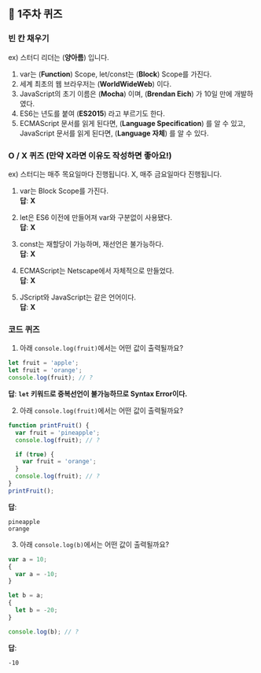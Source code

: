 ## 📝 1주차 퀴즈

### 빈 칸 채우기

ex) 스터디 리더는 (**양아름**) 입니다.

1. var는 (**Function**) Scope, let/const는 (**Block**) Scope를 가진다.
2. 세계 최초의 웹 브라우저는 (**WorldWideWeb**) 이다.
3. JavaScript의 초기 이름은 (**Mocha**) 이며, (**Brendan Eich**) 가 10일 만에 개발하였다.
4. ES6는 년도를 붙여 (**ES2015**) 라고 부르기도 한다.
5. ECMAScript 문서를 읽게 된다면, (**Language Specification**) 를 알 수 있고, JavaScript 문서를 읽게 된다면, (**Language 자체**) 를 알 수 있다.

### O / X 퀴즈 (만약 X라면 이유도 작성하면 좋아요!)

ex) 스터디는 매주 목요일마다 진행됩니다.
X, 매주 금요일마다 진행됩니다.

1. var는 Block Scope를 가진다.  
   **답**: **X**

2. let은 ES6 이전에 만들어져 var와 구분없이 사용됐다.  
   **답**: **X**

3. const는 재할당이 가능하며, 재선언은 불가능하다.  
   **답**: **X**

4. ECMAScript는 Netscape에서 자체적으로 만들었다.  
   **답**: **X**

5. JScript와 JavaScript는 같은 언어이다.  
   **답**: **X**

### 코드 퀴즈

1. 아래 `console.log(fruit)`에서는 어떤 값이 출력될까요?

```javascript
let fruit = 'apple';
let fruit = 'orange';
console.log(fruit); // ?
```

**답**: **`let` 키워드로 중복선언이 불가능하므로 Syntax Error이다.**

2. 아래 `console.log(fruit)`에서는 어떤 값이 출력될까요?

```javascript
function printFruit() {
  var fruit = 'pineapple';
  console.log(fruit); // ?

  if (true) {
    var fruit = 'orange';
  }
  console.log(fruit); // ?
}
printFruit();
```

**답**:
```
pineapple
orange
```

3. 아래 `console.log(b)`에서는 어떤 값이 출력될까요?

```javascript
var a = 10;
{
  var a = -10;
}

let b = a;
{
  let b = -20;
}

console.log(b); // ?
```

**답**:
```
-10
```
